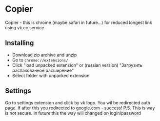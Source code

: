 # Copier
Copier - this is chrome (maybe safari in future...) for reduced longest link using vk.cc service
## Installing
* Download zip archive and unzip
* Go to `chrome://extensions/`
* Click "load unpacked extension" or (russian version) "Загрузить распакованное расширение"
* Select folder with unpacked extension
## Settings
Go to settings extension and click by vk logo. You wil be redirected auth page. If after this you redirected to google.com - success!
P.S. This is way is not secure. In future this the way will changed on login/password
